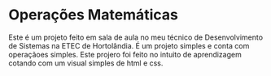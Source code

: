 # Operações Matemáticas

Este é um projeto feito em sala de aula no meu técnico de Desenvolvimento de Sistemas na ETEC de Hortolândia.
É um projeto simples e conta com operaçãoes simples. 
Este projero foi feito no intuito de aprendizagem cotando com um visual simples de html e css.
